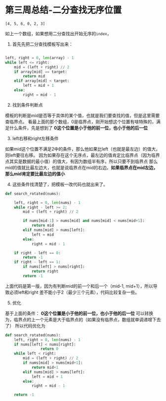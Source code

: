 # 第三周总结-二分查找无序位置

`[4, 5, 6, 0, 2, 3]`

如上一个数组，如果想用二分查找出开始无序的`index`，

1. 首先先把二分查找模板写出来：

```python

left, right = 0, len(array) - 1
while left <= right:
    mid = (left + right) // 2
    if array[mid] == target:
        return mid
    elif array[mid] < target:
        left = mid + 1
    else:
        right = mid - 1
```

2. 找到条件判断点

模板的判断是mid是否等于具体的某个值，也就是我们要查找的值，但是这里需要查临界点。
看最上面的那个数组，0是临界点，刚开始想这个位置有啥特殊的，满足什么条件，先是想到了
**0这个位置是小于他的前一位，也小于他的后一位**

3. left右移和right左移条件

如果mid这个位置不满足2中的条件，那么他如果比left（也就是最左边）的值大，则left要往右移。
因为如果存在这个无序点，最左边的值肯定比临界点（因为临界点其实是数据的最小值）的值大，有因为数组半有序，所以只要不到临界点
那么mid的值就比最左边大，也就是说临界点在mid的右边。**如果临界点在mid左边，那么mid肯定要比最左边的值小**

4. 这些条件找清楚了，把模板一改代码也就出来了。

```python
def search_rotated(nums):

    left, right = 0, len(nums) - 1
    while right - left >= 2:
        mid = (left + right) // 2

        if nums[mid-1] > nums[mid] and nums[mid] < nums[mid+1]:
            return mid
        elif nums[mid] > nums[left]:
            left = mid
        else:
            right = mid - 1

    if right - left == 0:
        return -1
    if right - left == 1:
        if nums[left] > nums[right]:
            return right
        return -1
```

上面代码是第一版，因为有判断mid的前一个和后一个（mid-1, mid+1），所以导致必须left和right
差不能小于2（最少三个元素），代码比较复杂一些。

5. 优化

基于上面的条件： **0这个位置是小于他的前一位，也小于他的后一位**
可以转换为，临界点的上一个元素是大于临界点的（如果没有临界点，数组就单调递增下去了）
所以代码优化为

```python
def search_rotated(nums):
    left, right = 0, len(nums) - 1
    if nums[left] < nums[right]:
                return 0
    while left < right:
        mid = (left + right) // 2
        if nums[mid] > nums[mid+1]:
            return mid+1
        elif nums[mid] > nums[left]:
            left = mid + 1
        else:
            right = mid - 1

    return -1
```
